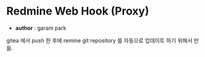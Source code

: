 # Redmine Web Hook (Proxy)

* **author** : garam park

gitea 에서 push 한 후에 remine git repository 를 자동으로 업데이트 하기 위해서 만듦.